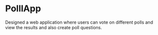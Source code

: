 # PolllApp
Designed  a web application where users can vote on different polls and view the results and also create poll questions.
